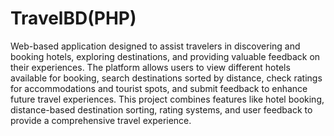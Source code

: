 # TravelBD(PHP)

Web-based application designed to assist travelers in discovering and booking hotels, exploring destinations, and providing valuable feedback on their experiences. The platform allows users to view different hotels available for booking, search destinations sorted by distance, check ratings for accommodations and tourist spots, and submit feedback to enhance future travel experiences. This project combines features like hotel booking, distance-based destination sorting, rating systems, and user feedback to provide a comprehensive travel experience.

